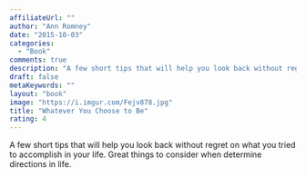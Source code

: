 ```yaml
---
affiliateUrl: ""
author: "Ann Romney"
date: "2015-10-03"
categories:
  - "Book"
comments: true
description: "A few short tips that will help you look back without regret on what you tried to accomplish in your life.  Great things to consider when determine di"
draft: false
metaKeywords: ""
layout: "book"
image: "https://i.imgur.com/Fejv878.jpg"
title: "Whatever You Choose to Be"
rating: 4
---
```


A few short tips that will help you look back without regret on what you tried to accomplish in your life.  Great things to consider when determine directions in life.
